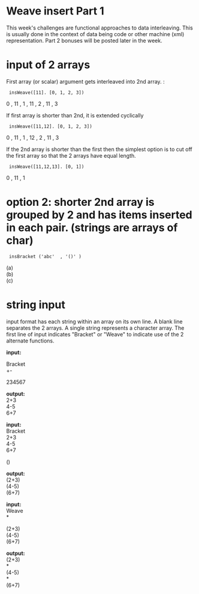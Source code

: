 # Weave insert Part 1
<div class="md"><p>This week's challenges are functional approaches to data interleaving.  This is usually done in the context of data being code or other machine (xml) representation.  Part 2 bonuses will be posted later in the week.</p>
<h1>input of 2 arrays</h1>
<p>First array (or scalar) argument gets interleaved into 2nd array.  :</p>
<pre><code> insWeave([11]. [0, 1, 2, 3])  
</code></pre>
<p>0 , 11 , 1 , 11 , 2 , 11 , 3</p>
<p>If first array is shorter than 2nd, it is extended cyclically</p>
<pre><code> insWeave([11,12]. [0, 1, 2, 3])  
</code></pre>
<p>0 , 11 , 1  , 12 , 2 , 11 , 3</p>
<p>If the 2nd array is shorter than the first then the simplest option is to cut off the first array so that the 2 arrays have equal length.</p>
<pre><code> insWeave([11,12,13]. [0, 1])  
</code></pre>
<p>0 , 11 , 1</p>
<h1>option 2:  shorter 2nd array is grouped by 2 and has items inserted in each pair. (strings are arrays of char)</h1>
<pre><code> insBracket ('abc'  , '()' )
</code></pre>
<p>(a)<br/>
(b)<br/>
(c)  </p>
<h1>string input</h1>
<p>input format has each string within an array on its own line.  A blank line separates the 2 arrays.  A single string represents a character array.  The first line of input indicates "Bracket" or "Weave" to indicate use of the 2 alternate functions.</p>
<p><strong>input:</strong></p>
<p>Bracket<br/>
+-  </p>
<p>234567  </p>
<p><strong>output:</strong><br/>
2+3<br/>
4-5<br/>
6+7  </p>
<p><strong>input:</strong><br/>
Bracket<br/>
2+3<br/>
4-5<br/>
6+7  </p>
<p>()</p>
<p><strong>output:</strong><br/>
(2+3)<br/>
(4-5)<br/>
(6+7)  </p>
<p><strong>input:</strong><br/>
Weave<br/>
*</p>
<p>(2+3)<br/>
(4-5)<br/>
(6+7)  </p>
<p><strong>output:</strong><br/>
(2+3)<br/>
*<br/>
(4-5)<br/>
*<br/>
(6+7)  </p>
</div>
